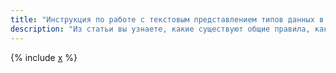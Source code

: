 ```yaml
---
title: "Инструкция по работе с текстовым представлением типов данных в {{ ydb-full-name }}"
description: "Из статьи вы узнаете, какие существуют общие правила, какие элементы используются при работе с текстовым представлением типов данных в {{ ydb-full-name }}."
---
```


{% include [x](_includes/type_string.md) %}
